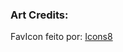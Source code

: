 ### Art Credits:
<div>FavIcon feito por: <a href="https://icons8.com/icons" title="icons8">Icons8</a></div>